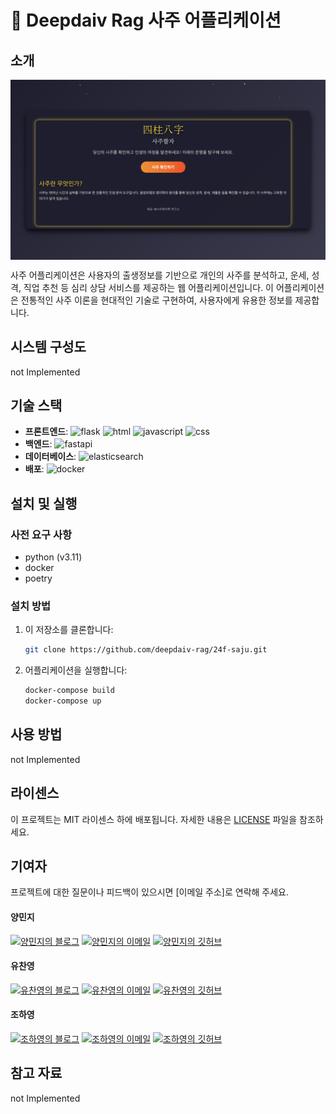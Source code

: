 # 🌟 Deepdaiv Rag 사주 어플리케이션

## 소개
<div style="display: flex;overflow-x: auto;">
    <img src="./docs/home.png" alt="스크린샷1" style="margin-right: 10px;" />
    <img src="./docs/chat.png" alt="스크린샷2" />
</div>


사주 어플리케이션은 사용자의 출생정보를 기반으로 개인의 사주를 분석하고, 운세, 성격, 직업 추천 등 심리 상담 서비스를 제공하는 웹 어플리케이션입니다. 이 어플리케이션은 전통적인 사주 이론을 현대적인 기술로 구현하여, 사용자에게 유용한 정보를 제공합니다.

## 시스템 구성도

not Implemented


## 기술 스택

- **프론트엔드**: ![flask](https://img.shields.io/badge/flask-000000?style=flat&logo=flask&logoColor=white) ![html](https://img.shields.io/badge/html5-E34F26?style=flat&logo=html5&logoColor=white) ![javascript](https://img.shields.io/badge/javascript-F7DF1E?style=flat&logo=javascript&logoColor=black) ![css](https://img.shields.io/badge/css3-1572B6?style=flat&logo=css3&logoColor=white)
- **백엔드**: ![fastapi](https://img.shields.io/badge/FastAPI-005571?style=flat&logo=fastapi&logoColor=white)
- **데이터베이스**: ![elasticsearch](https://img.shields.io/badge/Elasticsearch-005571?style=flat&logo=elasticsearch&logoColor=white)
- **배포**: ![docker](https://img.shields.io/badge/Docker-2496ED?style=flat&logo=docker&logoColor=white)

## 설치 및 실행

### 사전 요구 사항

- python (v3.11)
- docker
- poetry

### 설치 방법

1. 이 저장소를 클론합니다:
   ```bash
   git clone https://github.com/deepdaiv-rag/24f-saju.git
   ```

2. 어플리케이션을 실행합니다:
   ```bash
   docker-compose build
   docker-compose up
   ```

## 사용 방법

not Implemented


## 라이센스

이 프로젝트는 MIT 라이센스 하에 배포됩니다. 자세한 내용은 [LICENSE](LICENSE) 파일을 참조하세요.


## 기여자
프로젝트에 대한 질문이나 피드백이 있으시면 [이메일 주소]로 연락해 주세요.

#### 양민지
  [![양민지의 블로그](https://img.shields.io/badge/블로그-FF4081?style=flat&logo=blog&logoColor=white)](https://your-blog-url.com) 
  [![양민지의 이메일](https://img.shields.io/badge/이메일-FF5722?style=flat&logo=gmail&logoColor=white)](mailto:your-email@example.com) 
  [![양민지의 깃허브](https://img.shields.io/badge/깃허브-181717?style=flat&logo=github&logoColor=white)](https://github.com/your-github-username)

#### 유찬영 
  [![유찬영의 블로그](https://img.shields.io/badge/블로그-FF4081?style=flat&logo=blog&logoColor=white)](https://your-blog-url.com) 
  [![유찬영의 이메일](https://img.shields.io/badge/이메일-FF5722?style=flat&logo=gmail&logoColor=white)](mailto:your-email@example.com) 
  [![유찬영의 깃허브](https://img.shields.io/badge/깃허브-181717?style=flat&logo=github&logoColor=white)](https://github.com/your-github-username)

#### 조하영 
  [![조하영의 블로그](https://img.shields.io/badge/블로그-FF4081?style=flat&logo=blog&logoColor=white)](https://your-blog-url.com) 
  [![조하영의 이메일](https://img.shields.io/badge/이메일-FF5722?style=flat&logo=gmail&logoColor=white)](mailto:your-email@example.com) 
  [![조하영의 깃허브](https://img.shields.io/badge/깃허브-181717?style=flat&logo=github&logoColor=white)](https://github.com/your-github-username)


## 참고 자료

not Implemented